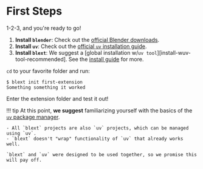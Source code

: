 # First Steps
1-2-3, and you're ready to go!

1. **Install `blender`**: Check out the [official Blender downloads](https://www.blender.org/download/).
2. **Install `uv`**: Check out the [official `uv` installation guide](https://docs.astral.sh/uv/getting-started/installation/).
3. **Install `blext`**: We suggest a [global installation w/`uv tool`][install-wuv-tool-recommended].
See the [install guide](installation.md) for more.

`cd` to your favorite folder and run:
<!-- termynal -->
```
$ blext init first-extension
Something something it worked
```

Enter the extension folder and test it out!



!!! tip
	At this point, **we suggest** familiarizing yourself with the basics of the [`uv` package manager](https://docs.astral.sh/uv/).

	- All `blext` projects are also `uv` projects, which can be managed using `uv`.
	- `blext` doesn't "wrap" functionality of `uv` that already works well.

	`blext` and `uv` were designed to be used together, so we promise this will pay off.
